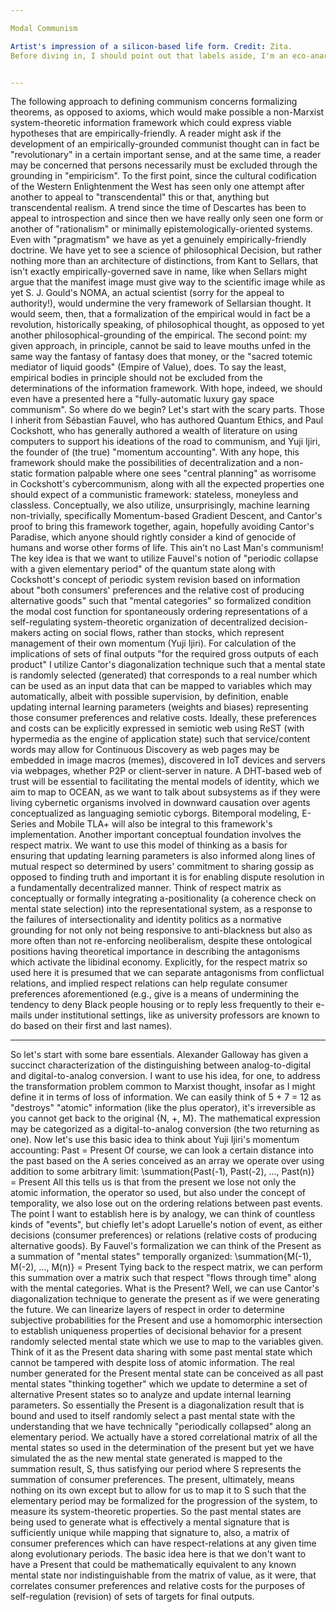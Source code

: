 ```yaml
---

Modal Communism

Artist's impression of a silicon-based life form. Credit: Zita.
Before diving in, I should point out that labels aside, I'm an eco-anarchist according to LeftValues. As a meatspace entity with some background details, you could generally say I'm an afropessimist, and maybe even a bit of a cosmic pessimist, with both Indigenous, Black, German and Mexican ancestry. I'm keen on paradigmatic thinking as opposed to pragmat(icism/ism). I would be a recipient of reparations, should any such Cultural Revolution come to pass. So if you're not interested in hearing a non-Marxist Anarchist wax poetic about communism from a Marxist-Leninist-Maoist orientation, you may want to tab over in your browser. However, some would argue, like Murray Bookchin does, that anarchism just is anarcho-communism; many anarchists see communism as inherently anarchistic since if communism is stateless it must necessarily be anarchistic, along with horizontalism, temporalism, abolition of the value-form, etc, etc, etc. At the same time, communists, at least the MLMs anyway, aren't really in favor of anarchy, leaning into explicit authoritarian doctrines (albeit with international solidarity as their grounding of normativity; they permit some level of hierarchicalization of necessity, generally temporary and local to geographic contexts, to be responsive to oppositional militaristic political entities and as a means to abolish the present state of things). So anyway, if everything I've just said this far already frustrates your leftist sensibilities, you may dismiss me and this work. Godspeed!


---
```


The following approach to defining communism concerns formalizing theorems, as opposed to axioms, which would make possible a non-Marxist system-theoretic information framework which could express viable hypotheses that are empirically-friendly. A reader might ask if the development of an empirically-grounded communist thought can in fact be "revolutionary" in a certain important sense, and at the same time, a reader may be concerned that persons necessarily must be excluded through the grounding in "empiricism". To the first point, since the cultural codification of the Western Enlightenment the West has seen only one attempt after another to appeal to "transcendental" this or that, anything but transcendental realism. A trend since the time of Descartes has been to appeal to introspection and since then we have really only seen one form or another of "rationalism" or minimally epistemologically-oriented systems. Even with "pragmatism" we have as yet a genuinely empirically-friendly doctrine. We have yet to see a science of philosophical Decision, but rather nothing more than an architecture of distinctions, from Kant to Sellars, that isn't exactly empirically-governed save in name, like when Sellars might argue that the manifest image must give way to the scientific image while as yet S. J. Gould's NOMA, an actual scientist (sorry for the appeal to authority!), would undermine the very framework of Sellarsian thought. It would seem, then, that a formalization of the empirical would in fact be a revolution, historically speaking, of philosophical thought, as opposed to yet another philosophical-grounding of the empirical. The second point: my given approach, in principle, cannot be said to leave mouths unfed in the same way the fantasy of fantasy does that money, or the "sacred totemic mediator of liquid goods" (Empire of Value), does. To say the least, empirical bodies in principle should not be excluded from the determinations of the information framework. With hope, indeed, we should even have a presented here a "fully-automatic luxury gay space communism". So where do we begin? Let's start with the scary parts.
Those I inherit from Sébastian Fauvel, who has authored Quantum Ethics, and Paul Cockshott, who has generally authored a wealth of literature on using computers to support his ideations of the road to communism, and Yuji Ijiri, the founder of (the true) "momentum accounting". With any hope, this framework should make the possibilities of decentralization and a non-static formation palpable where one sees "central planning" as worrisome in Cockshott's cybercommunism, along with all the expected properties one should expect of a communistic framework: stateless, moneyless and classless. Conceptually, we also utilize, unsurprisingly, machine learning non-trivially, specifically Momentum-based Gradient Descent, and Cantor's proof to bring this framework together, again, hopefully avoiding Cantor's Paradise, which anyone should rightly consider a kind of genocide of humans and worse other forms of life. This ain't no Last Man's communism!
The key idea is that we want to utilize Fauvel's notion of "periodic collapse with a given elementary period" of the quantum state along with Cockshott's concept of periodic system revision based on information about "both consumers' preferences and the relative cost of producing alternative goods" such that "mental categories" so formalized condition the modal cost function for spontaneously ordering representations of a self-regulating system-theoretic organization of decentralized decision-makers acting on social flows, rather than stocks, which represent management of their own momentum (Yuji Ijiri). For calculation of the implications of sets of final outputs "for the required gross outputs of each product" I utilize Cantor's diagonalization technique such that a mental state is randomly selected (generated) that corresponds to a real number which can be used as an input data that can be mapped to variables which may automatically, albeit with possible supervision, by definition, enable updating internal learning parameters (weights and biases) representing those consumer preferences and relative costs. Ideally, these preferences and costs can be explicitly expressed in semiotic web using ReST (with hypermedia as the engine of application state) such that service/content words may allow for Continuous Discovery as web pages may be embedded in image macros (memes), discovered in IoT devices and servers via webpages, whether P2P or client-server in nature. A DHT-based web of trust will be essential to facilitating the mental models of identity, which we aim to map to OCEAN, as we want to talk about subsystems as if they were living cybernetic organisms involved in downward causation over agents conceptualized as languaging semiotic cyborgs. Bitemporal modeling, E-Series and Mobile TLA+ will also be integral to this framework's implementation.
Another important conceptual foundation involves the respect matrix. We want to use this model of thinking as a basis for ensuring that updating learning parameters is also informed along lines of mutual respect so determined by users' commitment to sharing gossip as opposed to finding truth and important it is for enabling dispute resolution in a fundamentally decentralized manner. Think of respect matrix as conceptually or formally integrating a-positionality (a coherence check on mental state selection) into the representational system, as a response to the failures of intersectionality and identity politics as a normative grounding for not only not being responsive to anti-blackness but also as more often than not re-enforcing neoliberalism, despite these ontological positions having theoretical importance in describing the antagonisms which activate the libidinal economy. Explicitly, for the respect matrix so used here it is presumed that we can separate antagonisms from conflictual relations, and implied respect relations can help regulate consumer preferences aforementioned (e.g., give is a means of undermining the tendency to deny Black people housing or to reply less frequently to their e-mails under institutional settings, like as university professors are known to do based on their first and last names).


---

So let's start with some bare essentials. Alexander Galloway has given a succinct characterization of the distinguishing between analog-to-digital and digital-to-analog conversion. I want to use his idea, for one, to address the transformation problem common to Marxist thought, insofar as I might define it in terms of loss of information. We can easily think of 5 + 7 = 12 as "destroys" "atomic" information (like the plus operator), it's irreversible as you cannot get back to the original {N, +, M}. The mathematical expression may be categorized as a digital-to-analog conversion (the two returning as one). Now let's use this basic idea to think about Yuji Ijiri's momentum accounting:
Past = Present
Of course, we can look a certain distance into the past based on the A series conceived as an array we operate over using addition to some arbitrary limit:
\summation{Past(-1), Past(-2), …, Past(n)} = Present
All this tells us is that from the present we lose not only the atomic information, the operator so used, but also under the concept of temporality, we also lose out on the ordering relations between past events. The point I want to establish here is by analogy, we can think of countless kinds of "events", but chiefly let's adopt Laruelle's notion of event, as either decisions (consumer preferences) or relations (relative costs of producing alternative goods). By Fauvel's formalization we can think of the Present as a summation of "mental states" temporally organized:
\summation{M(-1), M(-2), …, M(n)} = Present
Tying back to the respect matrix, we can perform this summation over a matrix such that respect "flows through time" along with the mental categories. What is the Present? Well, we can use Cantor's diagonalization technique to generate the present as if we were generating the future. We can linearize layers of respect in order to determine subjective probabilities for the Present and use a homomorphic intersection to establish uniqueness properties of decisional behavior for a present randomly selected mental state which we use to map to the variables given. Think of it as the Present data sharing with some past mental state which cannot be tampered with despite loss of atomic information. The real number generated for the Present mental state can be conceived as all past mental states "thinking together" which we update to determine a set of alternative Present states so to analyze and update internal learning parameters. So essentially the Present is a diagonalization result that is bound and used to itself randomly select a past mental state with the understanding that we have technically "periodically collapsed" along an elementary period. We actually have a stored correlational matrix of all the mental states so used in the determination of the present but yet we have simulated the as the new mental state generated is mapped to the summation result, S, thus satisfying our period where S represents the summation of consumer preferences. The present, ultimately, means nothing on its own except but to allow for us to map it to S such that the elementary period may be formalized for the progression of the system, to measure its system-theoretic properties. So the past mental states are being used to generate what is effectively a mental signature that is sufficiently unique while mapping that signature to, also, a matrix of consumer preferences which can have respect-relations at any given time along evolutionary periods. The basic idea here is that we don't want to have a Present that could be mathematically equivalent to any known mental state nor indistinguishable from the matrix of value, as it were, that correlates consumer preferences and relative costs for the purposes of self-regulation (revision) of sets of targets for final outputs.